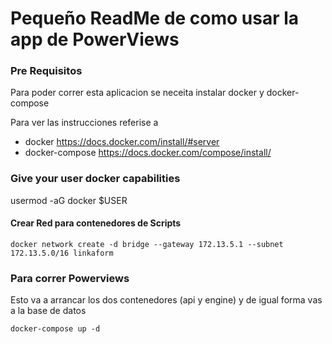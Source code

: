 # Pequeño ReadMe de como usar la app de PowerViews

### Pre Requisitos

Para poder correr esta aplicacion se neceita instalar docker y docker-compose

Para ver las instrucciones referise a

- docker
  https://docs.docker.com/install/#server
- docker-compose
  https://docs.docker.com/compose/install/

### Give your user docker capabilities
usermod -aG docker $USER

#### Crear Red para contenedores de Scripts

```
docker network create -d bridge --gateway 172.13.5.1 --subnet 172.13.5.0/16 linkaform
```
### Para correr Powerviews

Esto va a arrancar los dos contenedores (api y engine) y de igual forma vas a la base de datos

```
docker-compose up -d
```

